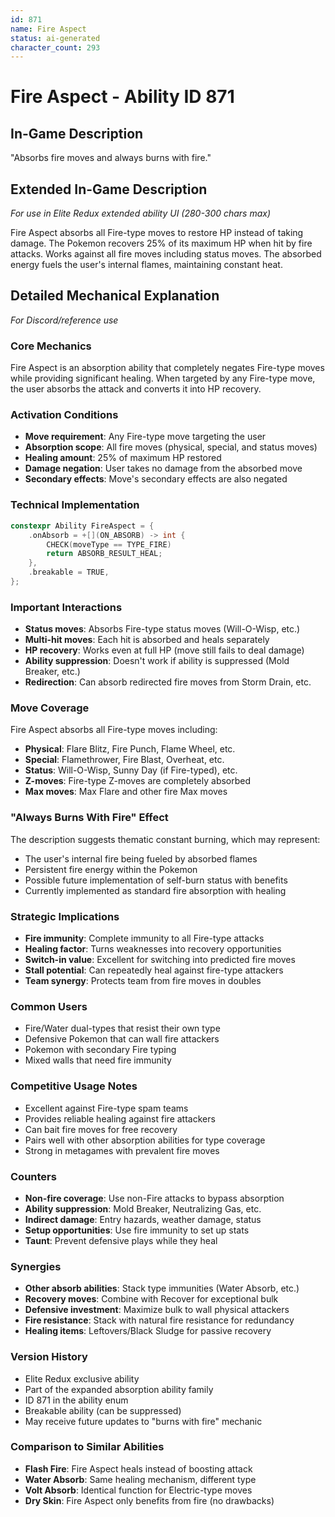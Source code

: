 ```yaml
---
id: 871
name: Fire Aspect
status: ai-generated
character_count: 293
---
```


# Fire Aspect - Ability ID 871

## In-Game Description
"Absorbs fire moves and always burns with fire."

## Extended In-Game Description
*For use in Elite Redux extended ability UI (280-300 chars max)*

Fire Aspect absorbs all Fire-type moves to restore HP instead of taking damage. The Pokemon recovers 25% of its maximum HP when hit by fire attacks. Works against all fire moves including status moves. The absorbed energy fuels the user's internal flames, maintaining constant heat.

## Detailed Mechanical Explanation
*For Discord/reference use*

### Core Mechanics
Fire Aspect is an absorption ability that completely negates Fire-type moves while providing significant healing. When targeted by any Fire-type move, the user absorbs the attack and converts it into HP recovery.

### Activation Conditions
- **Move requirement**: Any Fire-type move targeting the user
- **Absorption scope**: All fire moves (physical, special, and status moves)
- **Healing amount**: 25% of maximum HP restored
- **Damage negation**: User takes no damage from the absorbed move
- **Secondary effects**: Move's secondary effects are also negated

### Technical Implementation
```c
constexpr Ability FireAspect = {
    .onAbsorb = +[](ON_ABSORB) -> int {
        CHECK(moveType == TYPE_FIRE)
        return ABSORB_RESULT_HEAL;
    },
    .breakable = TRUE,
};
```

### Important Interactions
- **Status moves**: Absorbs Fire-type status moves (Will-O-Wisp, etc.)
- **Multi-hit moves**: Each hit is absorbed and heals separately
- **HP recovery**: Works even at full HP (move still fails to deal damage)
- **Ability suppression**: Doesn't work if ability is suppressed (Mold Breaker, etc.)
- **Redirection**: Can absorb redirected fire moves from Storm Drain, etc.

### Move Coverage
Fire Aspect absorbs all Fire-type moves including:
- **Physical**: Flare Blitz, Fire Punch, Flame Wheel, etc.
- **Special**: Flamethrower, Fire Blast, Overheat, etc.
- **Status**: Will-O-Wisp, Sunny Day (if Fire-typed), etc.
- **Z-moves**: Fire-type Z-moves are completely absorbed
- **Max moves**: Max Flare and other fire Max moves

### "Always Burns With Fire" Effect
The description suggests thematic constant burning, which may represent:
- The user's internal fire being fueled by absorbed flames
- Persistent fire energy within the Pokemon
- Possible future implementation of self-burn status with benefits
- Currently implemented as standard fire absorption with healing

### Strategic Implications
- **Fire immunity**: Complete immunity to all Fire-type attacks
- **Healing factor**: Turns weaknesses into recovery opportunities  
- **Switch-in value**: Excellent for switching into predicted fire moves
- **Stall potential**: Can repeatedly heal against fire-type attackers
- **Team synergy**: Protects team from fire moves in doubles

### Common Users
- Fire/Water dual-types that resist their own type
- Defensive Pokemon that can wall fire attackers
- Pokemon with secondary Fire typing
- Mixed walls that need fire immunity

### Competitive Usage Notes
- Excellent against Fire-type spam teams
- Provides reliable healing against fire attackers
- Can bait fire moves for free recovery
- Pairs well with other absorption abilities for type coverage
- Strong in metagames with prevalent fire moves

### Counters
- **Non-fire coverage**: Use non-Fire attacks to bypass absorption
- **Ability suppression**: Mold Breaker, Neutralizing Gas, etc.
- **Indirect damage**: Entry hazards, weather damage, status
- **Setup opportunities**: Use fire immunity to set up stats
- **Taunt**: Prevent defensive plays while they heal

### Synergies
- **Other absorb abilities**: Stack type immunities (Water Absorb, etc.)
- **Recovery moves**: Combine with Recover for exceptional bulk
- **Defensive investment**: Maximize bulk to wall physical attackers
- **Fire resistance**: Stack with natural fire resistance for redundancy
- **Healing items**: Leftovers/Black Sludge for passive recovery

### Version History
- Elite Redux exclusive ability
- Part of the expanded absorption ability family
- ID 871 in the ability enum
- Breakable ability (can be suppressed)
- May receive future updates to "burns with fire" mechanic

### Comparison to Similar Abilities
- **Flash Fire**: Fire Aspect heals instead of boosting attack
- **Water Absorb**: Same healing mechanism, different type
- **Volt Absorb**: Identical function for Electric-type moves
- **Dry Skin**: Fire Aspect only benefits from fire (no drawbacks)